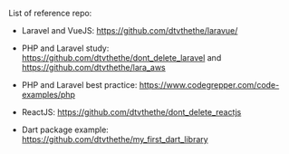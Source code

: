 List of reference repo:
- Laravel and VueJS: https://github.com/dtvthethe/laravue/


- PHP and Laravel study: https://github.com/dtvthethe/dont_delete_laravel and https://github.com/dtvthethe/lara_aws
- PHP and Laravel best practice: https://www.codegrepper.com/code-examples/php
- ReactJS: https://github.com/dtvthethe/dont_delete_reactjs
- Dart package example: https://github.com/dtvthethe/my_first_dart_library
